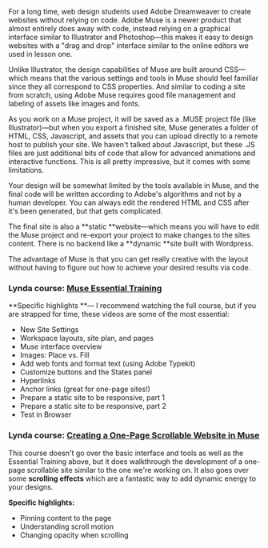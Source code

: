 For a long time, web design students used Adobe Dreamweaver to create websites without relying on code. Adobe Muse is a newer product that almost entirely does away with code, instead relying on a graphical interface similar to Illustrator and Photoshop—this makes it easy to design websites with a "drag and drop" interface similar to the online editors we used in lesson one.

Unlike Illustrator, the design capabilities of Muse are built around CSS—which means that the various settings and tools in Muse should feel familiar since they all correspond to CSS properties. And similar to coding a site from scratch, using Adobe Muse requires good file management and labeling of assets like images and fonts.

As you work on a Muse project, it will be saved as a .MUSE project file \(like Illustrator\)—but when you export a finished site, Muse generates a folder of HTML, CSS, Javascript, and assets that you can upload directly to a remote host to publish your site. We haven't talked about Javascript, but these .JS files are just additional bits of code that allow for advanced animations and interactive functions. This is all pretty impressive, but it comes with some limitations.

Your design will be somewhat limited by the tools available in Muse, and the final code will be written according to Adobe's algorithms and not by a human developer. You can always edit the rendered HTML and CSS after it's been generated, but that gets complicated.

The final site is also a **static **website—which means you will have to edit the Muse project and re-export your project to make changes to the sites content. There is no backend like a **dynamic **site built with Wordpress.

The advantage of Muse is that you can get really creative with the layout without having to figure out how to achieve your desired results via code.

### Lynda course: [Muse Essential Training](https://www.lynda.com/Muse-tutorials/Muse-Essential-Training/532182-2.html)

**Specific highlights **— I recommend watching the full course, but if you are strapped for time, these videos are some of the most essential:

* New Site Settings
* Workspace layouts, site plan, and pages
* Muse interface overview
* Images: Place vs. Fill
* Add web fonts and format text \(using Adobe Typekit\)
* Customize buttons and the States panel
* Hyperlinks
* Anchor links \(great for one-page sites!\)
* Prepare a static site to be responsive, part 1
* Prepare a static site to be responsive, part 2
* Test in Browser

### Lynda course: [Creating a One-Page Scrollable Website in Muse](https://www.lynda.com/Muse-tutorials/Creating-One-Page-Scrollable-Website-Muse/167919-2.html)

This course doesn't go over the basic interface and tools as well as the Essential Training above, but it does walkthrough the development of a one-page scrollable site similar to the one we're working on. It also goes over some **scrolling effects** which are a fantastic way to add dynamic energy to your designs.

**Specific highlights:**

* Pinning content to the page
* Understanding scroll motion
* Changing opacity when scrolling



